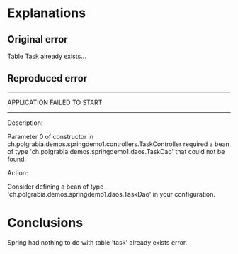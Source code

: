 # Explanations

## Original error

Table Task already exists...

## Reproduced error

***************************
APPLICATION FAILED TO START
***************************

Description:

Parameter 0 of constructor in ch.polgrabia.demos.springdemo1.controllers.TaskController required a bean of type 'ch.polgrabia.demos.springdemo1.daos.TaskDao' that could not be found.


Action:

Consider defining a bean of type 'ch.polgrabia.demos.springdemo1.daos.TaskDao' in your configuration.

# Conclusions

Spring had nothing to do with table 'task' already exists error.
